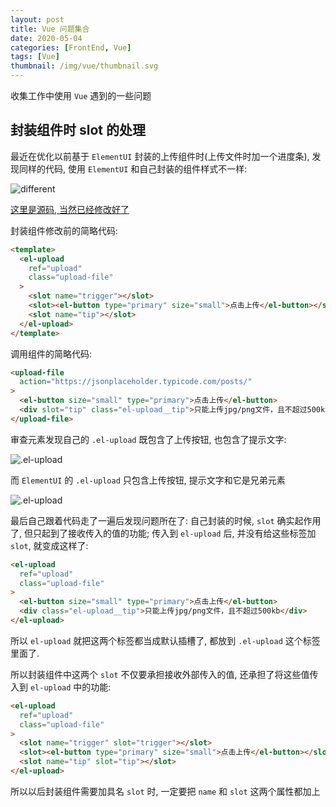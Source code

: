 ```yaml
---
layout: post
title: Vue 问题集合
date: 2020-05-04
categories: [FrontEnd, Vue]
tags: [Vue]
thumbnail: /img/vue/thumbnail.svg
---
```


收集工作中使用 `Vue` 遇到的一些问题

<!-- more -->

## 封装组件时 slot 的处理

最近在优化以前基于 `ElementUI` 封装的上传组件时(上传文件时加一个进度条), 发现同样的代码, 使用 `ElementUI` 和自己封装的组件样式不一样:

![different](/img/vue/013.png)

[这里是源码, 当然已经修改好了](https://github.com/HenryTSZ/vue-element-extend/blob/master/src/plugins/UploadFile.vue)

封装组件修改前的简略代码:

``` HTML
<template>
  <el-upload
    ref="upload"
    class="upload-file"
  >
    <slot name="trigger"></slot>
    <slot><el-button type="primary" size="small">点击上传</el-button></slot>
    <slot name="tip"></slot>
  </el-upload>
</template>
```

调用组件的简略代码:

``` HTML
<upload-file
  action="https://jsonplaceholder.typicode.com/posts/"
>
  <el-button size="small" type="primary">点击上传</el-button>
  <div slot="tip" class="el-upload__tip">只能上传jpg/png文件，且不超过500kb</div>
</upload-file>
```

审查元素发现自己的 `.el-upload` 既包含了上传按钮, 也包含了提示文字:

![.el-upload](/img/vue/014.png)

而 `ElementUI` 的 `.el-upload` 只包含上传按钮, 提示文字和它是兄弟元素

![.el-upload](/img/vue/015.png)

最后自己跟着代码走了一遍后发现问题所在了: 自己封装的时候, `slot` 确实起作用了, 但只起到了接收传入的值的功能; 传入到 `el-upload` 后, 并没有给这些标签加 `slot`, 就变成这样了:

``` HTML
<el-upload
  ref="upload"
  class="upload-file"
>
  <el-button size="small" type="primary">点击上传</el-button>
  <div class="el-upload__tip">只能上传jpg/png文件，且不超过500kb</div>
</el-upload>
```

所以 `el-upload` 就把这两个标签都当成默认插槽了, 都放到 `.el-upload` 这个标签里面了.

所以封装组件中这两个 `slot` 不仅要承担接收外部传入的值, 还承担了将这些值传入到 `el-upload` 中的功能:

``` HTML
<el-upload
  ref="upload"
  class="upload-file"
>
  <slot name="trigger" slot="trigger"></slot>
  <slot><el-button type="primary" size="small">点击上传</el-button></slot>
  <slot name="tip" slot="tip"></slot>
</el-upload>
```

所以以后封装组件需要加具名 `slot` 时, 一定要把 `name` 和 `slot` 这两个属性都加上
